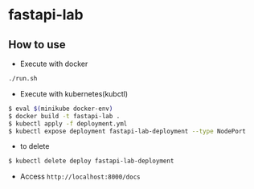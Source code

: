 # fastapi-lab

## How to use

* Execute with docker
```bash
./run.sh
```


* Execute with kubernetes(kubctl)
```bash
$ eval $(minikube docker-env)
$ docker build -t fastapi-lab .
$ kubectl apply -f deployment.yml
$ kubectl expose deployment fastapi-lab-deployment --type NodePort
```

* to delete
```bash
$ kubectl delete deploy fastapi-lab-deployment
```

* Access `http://localhost:8000/docs`